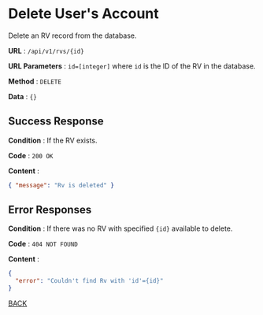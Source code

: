 # Delete User's Account

Delete an RV record from the database.

**URL** : `/api/v1/rvs/{id}`

**URL Parameters** : `id=[integer]` where `id` is the ID of the RV in the database.

**Method** : `DELETE`

**Data** : `{}`

## Success Response

**Condition** : If the RV exists.

**Code** : `200 OK`

**Content** :

```json
{ "message": "Rv is deleted" }
```

## Error Responses

**Condition** : If there was no RV with specified `{id}` available to delete.

**Code** : `404 NOT FOUND`

**Content** :

```json
{
  "error": "Couldn't find Rv with 'id'={id}"
}
```

[BACK](../README.md)
